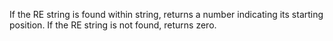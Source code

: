 If the RE string is found within string, returns a number indicating its starting position.  If the RE string is not found, returns zero.
